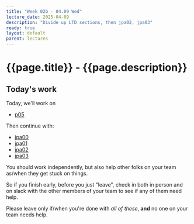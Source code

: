 ```yaml
---
title: "Week 02b - 04.09 Wed"
lecture_date: 2025-04-09
description: "Divide up LTD sections, then jpa02, jpa03"
ready: true
layout: default
parent: lectures
---
```


# {{page.title}} - {{page.description}}


## Today's work

Today, we'll work on 

* [p05](https://ucsb-cs156.github.io/f25/hwk/p05/)

Then continue with:

* [jpa00](https://ucsb-cs156.github.io/f25/lab/jpa00.html)
* [jpa01](https://ucsb-cs156.github.io/f25/lab/jpa01.html)
* [jpa02](https://ucsb-cs156.github.io/f25/lab/jpa02.html)
* [jpa03](https://ucsb-cs156.github.io/f25/lab/jpa03.html)

You should work independently, but also help other folks on your team as/when they get stuck on things.

So if you finish early, before you just "leave", check in both in person and on slack with the other members of your team to see if any of them need help.

Please leave only if/when you're done with *all of these*, **and** no one on your team needs help.
